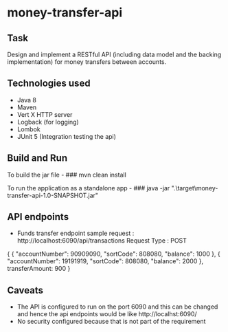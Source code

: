 # money-transfer-api

##  Task
Design and implement a RESTful API (including data model and the backing implementation) for money transfers between accounts.

##  Technologies used

+ Java 8
+ Maven
+ Vert X HTTP server
+ Logback (for logging)
+ Lombok
+ JUnit 5 (Integration testing the api)

##  Build and Run

 To build the jar file - ### mvn clean install

 To run the application as a standalone app - ### java -jar ".\target\money-transfer-api-1.0-SNAPSHOT.jar"
 
 ##  API endpoints
 
 + Funds transfer endpoint 
    sample request : http://localhost:6090/api/transactions
    Request Type : POST

  {
       {
        "accountNumber": 90909090,
        "sortCode": 808080,
        "balance": 1000
       },
	{
        "accountNumber": 19191919,
        "sortCode": 808080,
        "balance": 2000
       },
	    transferAmount: 900
  }

 
 
 ## Caveats
 + The API is configured to run on the port 6090 and this can be changed and hence the api endpoints would be like http://localhst:6090/
 + No security configured because that is not part of the requirement
 
